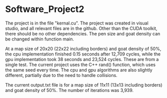 # Software_Project2

The project is in the file "kernal.cu".
The project was created in visual studio, and all relevant files are in the github. Other than the CUDA toolkit, there should be no other dependencies.
The pen size and goat density can be changed within function main.

At a map size of 20x20 (22x22 including borders) and goat density of 50%, the cpu implementation finished 0.15 seconds after 12,709 cycles,
while the gpu implementation took 38 seconds and 23,524 cycles. These are from a single test. The current project uses the C++ rand() function,
which uses the same seed every time. The cpu and gpu algorithms are also slightly different, partially due to the need to handle collisions.

The current output.txt file is for a map size of 11x11 (13x13 including borders) and goat density of 50%. The number of iterations was 3,939.
